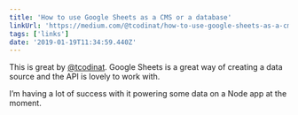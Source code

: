 ```yaml
---
title: 'How to use Google Sheets as a CMS or a database'
linkUrl: 'https://medium.com/@tcodinat/how-to-use-google-sheets-as-a-cms-or-a-database-f9d8e736fdce'
tags: ['links'] 
date: '2019-01-19T11:34:59.440Z'
---
```

This is great by [@tcodinat](//twitter.com/tcodinat). Google Sheets is a great way of creating a data source and the API is lovely to work with.

I’m having a lot of success with it powering some data on a Node app at the moment. 